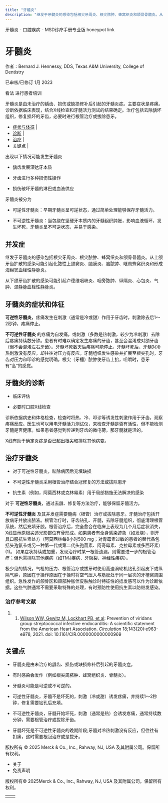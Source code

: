 ```yaml
---
title: "牙髓炎"
description: "继发于牙髓炎的感染包括根尖牙周炎、根尖脓肿、蜂窝织炎和颌骨骨髓炎。从上颌牙齿扩散的感染可能引起化脓性上颌窦炎、脑膜炎、脑脓肿、眶周蜂窝织炎和形成海绵窦血栓性静脉炎。"
---
```


﻿牙髓炎 \- 口腔疾病 \- MSD诊疗手册专业版 honeypot link

# 牙髓炎

作者：Bernard J. Hennessy, DDS, Texas A&M University, College of Dentistry

已审核/已修订 1月 2023

看法 进行患者培训

牙髓炎是由未治疗的龋齿、损伤或缺损修补后引起的牙髓炎症。主要症状是疼痛。诊断依据临床表现，结合X线检查和牙髓活力测试的结果确定。治疗包括去除龋坏组织，修复损坏的牙齿，必要时进行根管治疗或拔除患牙。

- [症状与体征](#症状与体征_v950294_zh) \|
- [诊断](#诊断_v950299_zh) \|
- [治疗](#治疗_v950308_zh) \|
- [关键点](#关键点_v7526047_zh) \|

出现以下情况可能发生牙髓炎

- 龋齿发展深达牙本质

- 牙齿进行多种损伤性操作

- 损伤破坏牙髓的淋巴或血液供应


牙髓炎被分为

- 可逆性牙髓炎：早期牙髓炎呈可逆状态，通过简单处理能够保存牙髓活力。

- 不可逆性牙髓炎：当包绕在坚硬牙本质内的牙髓组织肿胀，影响血液循环，发生坏死，牙髓炎呈不可逆状态，并易于感染。


## 并发症

继发于牙髓炎的感染包括根尖牙周炎、根尖脓肿、蜂窝织炎和颌骨骨髓炎。从上颌牙齿扩散的感染可能引起化脓性上颌窦炎、脑膜炎、脑脓肿、眶周蜂窝织炎和形成海绵窦血栓性静脉炎。

从下颌牙齿扩散的感染可能引起卢德维咽峡炎、咽旁脓肿、纵隔炎、心包炎、气肿、颈静脉血栓性静脉炎。

## 牙髓炎的症状和体征

**可逆性牙髓炎**，疼痛发生在刺激（通常是冷或甜）作用于牙齿时，刺激除去后1～2秒钟，疼痛停止。

**不可逆性牙髓炎** 的疼痛为自发痛，或刺激（多数是热刺激，较少为冷刺激）去除后疼痛持续数分钟。患者有时难以确定发生疼痛的牙齿，甚至会混淆成对颌牙齿（但不会混淆左右牙齿）。牙髓坏死数天后疼痛可能停止。牙髓坏死后，牙髓对冷热刺激没有反应，却往往对压力有反应。牙髓组织发生感染并扩展至根尖孔时，牙齿对压力和叩诊的感觉明确。根尖（牙槽）脓肿使牙齿上抬，咀嚼时，患牙有“高”的感觉。

## 牙髓炎的诊断

- 临床评估

- 必要时口腔X线检查


诊断依据病史和体格检查，检查时将热、冷、叩诊等诱发性刺激作用于牙齿，观察疼痛反应。医生也可以用电牙髓活力测试仪，来检查牙髓是否有活性，但不能检测牙髓是否健康。如果患者感觉到传递到牙齿的微电荷，那牙髓就是活的。

X线有助于确定炎症是否已超出根尖和排除其他病变。

## 治疗牙髓炎

- 对于可逆性牙髓炎，祛除病因后充填缺损

- 不可逆性牙髓炎采用根管治疗结合冠修复的方法或拔除患牙

- 抗生素（例如，阿莫西林或克林霉素）用于局部措施无法解决的感染


对于 **可逆性牙髓炎**，通过去龋、修复等方法治疗，能够保留牙髓活力。

**不可逆性牙髓炎** 及其并发症需要髓病（根管）治疗或拔除患牙。牙髓治疗包括开放病牙并放出脓液。根管治疗时，牙齿钻孔、开髓，去除牙髓组织，彻底清理根管系统，然后充填牙胶。根管治疗后，完全愈合在临床上表现为几个月后症状消失，X线显示原根尖透光影部位有骨形成。如果患者有全身感染迹象（如发烧），则开具口服抗生素处方（阿莫西林每8小时500 mg；对青霉素过敏的患者的替代品包括头孢氨苄或另一种第一代或第二代头孢菌素、阿奇霉素、克拉霉素或多西环素）(1)。 如果症状持续或加重，发现治疗时某一根管遗漏，则需要进一步的根管治疗；但也需排除其他疾病（如TMJ疾病、牙隐裂、神经性疾病）。

极少见的情况，气枪的压力、根管治疗或拔牙时使用高速涡轮机钻孔引起皮下或纵隔气肿，原因在于操作原因在于操时将空气压入与筋膜处于同一层次的牙槽窝周围组织。急性发作的颌骨区和颈部肿胀伴皮肤触诊时特征性的捻发感可以作为诊断依据。这些气肿通常不需要采取特殊的处理，有时预防性使用抗生素以防继发感染。

### 治疗参考文献

1. 1. [Wilson WW, Gewitz M, Lockhart PB, et al](https://pubmed.ncbi.nlm.nih.gov/33853363/): Prevention of viridans group streptococcal infective endocarditis: A scientific statement from the American Heart Association. _Circulation_ 18;143(20):e963-e978, 2021. doi: 10.1161/CIR.0000000000000969


## 关键点

- 牙髓炎是由未治疗的龋齿、损伤或缺损修补后引起的牙髓炎症。

- 有时感染会发作（例如根尖周脓肿、蜂窝组织炎、骨髓炎）。

- 牙髓炎可能是可逆或不可逆的。

- 可逆性牙髓炎，牙髓不是坏死的，刺激（冷或甜）诱发疼痛，并持续1～2秒钟，修复需要钻孔后充填。

- 不可逆性牙髓炎，牙髓开始坏死，刺激（通常是热）会诱发疼痛，通常持续数分钟，需要根管治疗或拔除牙齿。

- 牙髓坏死是不可逆性牙髓炎的晚期阶段;牙髓对冷热刺激没有反应，但往往有扣痛，这时需要根冠治疗或是拔牙。




版权所有 © 2025
Merck & Co., Inc., Rahway, NJ, USA 及其附属公司。保留所有权利。

- 关于
- 免责声明

版权所有© 2025Merck & Co., Inc., Rahway, NJ, USA 及其附属公司。保留所有权利。

|     |     |
| --- | --- |
|  |  |